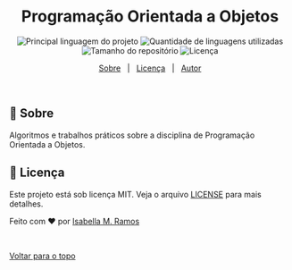 <div align="center" id="top"> 
  <!--<img src="./.github/app.gif" alt="Programacao Orientada a Objetos" />

  &#xa0;

  <!-- <a href="https://programacaoorientadaaobjetos.netlify.com">Demo</a> -->
</div>

<h1 align="center">Programação Orientada a Objetos</h1>

<p align="center">
  <img alt="Principal linguagem do projeto" src="https://img.shields.io/github/languages/top/isabellazramos/Programacao-Orientada-a-Objetos?color=56BEB8">

  <img alt="Quantidade de linguagens utilizadas" src="https://img.shields.io/github/languages/count/isabellazramos/Programacao-Orientada-a-Objetos?color=56BEB8">

  <img alt="Tamanho do repositório" src="https://img.shields.io/github/repo-size/isabellazramos/Programacao-Orientada-a-Objetos?color=56BEB8">

  <img alt="Licença" src="https://img.shields.io/github/license/isabellazramos/Programacao-Orientada-a-Objetos?color=56BEB8">

  <!-- <img alt="Github issues" src="https://img.shields.io/github/issues/isabellazramos/programacao-orientada-a-objetos?color=56BEB8" /> -->

  <!-- <img alt="Github forks" src="https://img.shields.io/github/forks/isabellazramos/programacao-orientada-a-objetos?color=56BEB8" /> -->

  <!-- <img alt="Github stars" src="https://img.shields.io/github/stars/isabellazramos/programacao-orientada-a-objetos?color=56BEB8" /> -->
</p>

<!-- Status -->

<!-- <h4 align="center"> 
	🚧  Programacao Orientada a Objetos 🚀 Em construção...  🚧
</h4> 

<hr> -->

<p align="center">
  <a href="#dart-sobre">Sobre</a> &#xa0; | &#xa0; 
  <a href="#memo-licença">Licença</a> &#xa0; | &#xa0;
  <a href="https://github.com/isabellazramos" target="_blank">Autor</a>
</p>

<br>

## :dart: Sobre ##

Algoritmos e trabalhos práticos sobre a disciplina de Programação Orientada a Objetos.


## :memo: Licença ##

Este projeto está sob licença MIT. Veja o arquivo [LICENSE](LICENSE.md) para mais detalhes.


Feito com :heart: por <a href="https://github.com/isabellazramos" target="_blank">Isabella M. Ramos</a>

&#xa0;

<a href="#top">Voltar para o topo</a>
